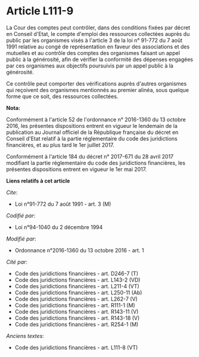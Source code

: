 # Article L111-9

La Cour des comptes peut contrôler, dans des conditions fixées par décret en Conseil d'Etat, le compte d'emploi des
ressources collectées auprès du public par les organismes visés à l'article 3 de la loi n° 91-772 du 7 août 1991 relative au
congé de représentation en faveur des associations et des mutuelles et au contrôle des comptes des organismes faisant un
appel public à la générosité, afin de vérifier la conformité des dépenses engagées par ces organismes aux objectifs
poursuivis par un appel public à la générosité. 

Ce contrôle peut comporter des vérifications auprès d'autres organismes qui reçoivent des organismes mentionnés au premier
alinéa, sous quelque forme que ce soit, des ressources collectées.

**Nota:**

Conformément à l'article 52 de l'ordonnance n° 2016-1360 du 13 octobre 2016, les présentes dispositions entrent en vigueur le
lendemain de la publication au Journal officiel de la République française du décret en Conseil d'Etat relatif à la partie
réglementaire du code des juridictions financières, et au plus tard le 1er juillet 2017.

Conformément à l'article 184 du décret n° 2017-671 du 28 avril 2017 modifiant la partie réglementaire du code des
juridictions financières, les présentes dispositions entrent en vigueur le 1er mai 2017.

**Liens relatifs à cet article**

_Cite_:

  - Loi n°91-772 du 7 août 1991 - art. 3 (M)

_Codifié par_:

  - Loi n°94-1040 du 2 décembre 1994

_Modifié par_:

  - Ordonnance n°2016-1360 du 13 octobre 2016 - art. 1

_Cité par_:

  - Code des juridictions financières - art. D246-7 (T)
  - Code des juridictions financières - art. L143-2 (VD)
  - Code des juridictions financières - art. L211-4 (VT)
  - Code des juridictions financières - art. L250-11 (Ab)
  - Code des juridictions financières - art. L262-7 (V)
  - Code des juridictions financières - art. R111-1 (M)
  - Code des juridictions financières - art. R143-11 (V)
  - Code des juridictions financières - art. R143-18 (V)
  - Code des juridictions financières - art. R254-1 (M)

_Anciens textes_:

  - Code des juridictions financières - art. L111-8 (VT)
